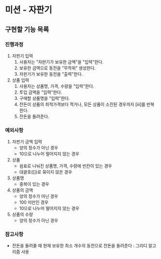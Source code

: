 # 미션 - 자판기

## 구현할 기능 목록

### 진행과정
1. 자판기 입력
   1. 사용자는 "자판기가 보유한 금액"을 "입력"한다.
   2. 보유한 금액으로 동전을 "무작위" 생성한다.
   3. 자판기가 보유한 동전을 "출력"한다.
2. 상품 입력
   1. 사용자는 상품명, 가격, 수량을 "입력"한다.
   2. 투입 금액을 "입력"한다.
   3. 구매할 상품명을 "입력"한다.
   4. 잔돈이 상품의 최적가격보다 적거나, 모든 상품이 소진된 경우까지 [iii]를 반복한다.
   5. 잔돈을 돌려준다.

### 예외사항
1. 자판기 금액 입력
   - 양의 정수가 아닌 경우
   - 10으로 나누어 떨어지지 않는 경우
2. 상품
   - 쉼표로 나눠진 상품명, 가격, 수량에 빈칸이 있는 경우
   - 대괄호([])로 묶이지 않은 경우
3. 상품명
   - 중복이 있는 경우
4. 상품의 금액
   - 양의 정수가 아닌 경우
   - 100 미만인 경우
   - 10으로 나누어 떨어지지 않는 경우
5. 상품의 수량
   - 양의 정수가 아닌 경우

### 참고사항
- 잔돈을 돌려줄 때 현재 보유한 최소 개수의 동전으로 잔돈을 돌려준다 : 그리디 알고리즘 사용